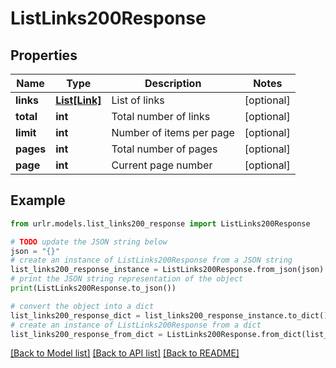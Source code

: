 # ListLinks200Response


## Properties

Name | Type | Description | Notes
------------ | ------------- | ------------- | -------------
**links** | [**List[Link]**](Link.md) | List of links | [optional] 
**total** | **int** | Total number of links | [optional] 
**limit** | **int** | Number of items per page | [optional] 
**pages** | **int** | Total number of pages | [optional] 
**page** | **int** | Current page number | [optional] 

## Example

```python
from urlr.models.list_links200_response import ListLinks200Response

# TODO update the JSON string below
json = "{}"
# create an instance of ListLinks200Response from a JSON string
list_links200_response_instance = ListLinks200Response.from_json(json)
# print the JSON string representation of the object
print(ListLinks200Response.to_json())

# convert the object into a dict
list_links200_response_dict = list_links200_response_instance.to_dict()
# create an instance of ListLinks200Response from a dict
list_links200_response_from_dict = ListLinks200Response.from_dict(list_links200_response_dict)
```
[[Back to Model list]](../README.md#documentation-for-models) [[Back to API list]](../README.md#documentation-for-api-endpoints) [[Back to README]](../README.md)


